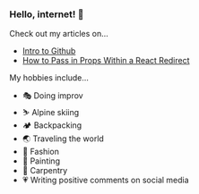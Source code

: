### Hello, internet! 👋

Check out my articles on...
- [Intro to Github](https://patricia-pan.medium.com/intro-to-github-101-what-is-github-384b598c69a9#c43e-7af934d2004e)
- [How to Pass in Props Within a React Redirect](https://patricia-pan.medium.com/react-router-dom-how-to-pass-in-props-within-a-redirect-d414a46bcd60)

My hobbies include...
- 🎭 Doing improv
- ⛷ Alpine skiing 
- 🏕 Backpacking
- 🌏 Traveling the world
- 👗 Fashion
- 🎨 Painting
- 👷 Carpentry
- 💗 Writing positive comments on social media 

<!--
**patricia-pan/patricia-pan** is a ✨ _special_ ✨ repository because its `README.md` (this file) appears on your GitHub profile.

Here are some ideas to get you started:

- 🔭 I’m currently working on ...
- 🌱 I’m currently learning ...
- 👯 I’m looking to collaborate on ...
- 🤔 I’m looking for help with ...
- 💬 Ask me about ...
- 📫 How to reach me: ...
- 😄 Pronouns: ...
- ⚡ Fun fact: ...
-->

